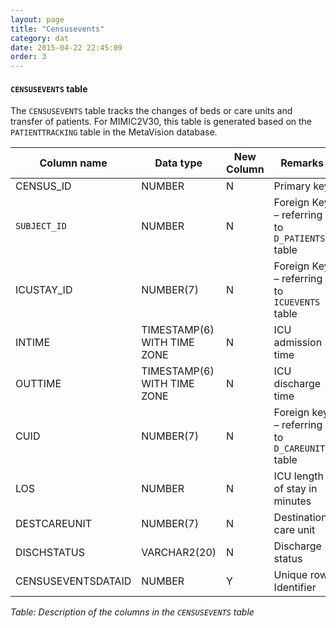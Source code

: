 ```yaml
---
layout: page
title: "Censusevents"
category: dat
date: 2015-04-22 22:45:09
order: 3
---
```


#### ```CENSUSEVENTS``` table

The ```CENSUSEVENTS``` table tracks the changes of beds or care units and
transfer of patients. For MIMIC2V30, this table is generated based on
the ```PATIENTTRACKING``` table in the MetaVision database.

Column name | Data type | New Column | Remarks
--- | --- | --- | ---
CENSUS\_ID | NUMBER | N | Primary key
```SUBJECT_ID``` | NUMBER | N | Foreign Key – referring to ```D_PATIENTS``` table
ICUSTAY\_ID | NUMBER(7) | N | Foreign Key – referring to ```ICUEVENTS``` table
INTIME | TIMESTAMP(6) WITH TIME ZONE | N | ICU admission time
OUTTIME | TIMESTAMP(6) WITH TIME ZONE | N | ICU discharge time
CUID | NUMBER(7) | N | Foreign key – referring to ```D_CAREUNITS``` table
LOS | NUMBER | N | ICU length of stay in minutes
DESTCAREUNIT | NUMBER(7) | N | Destination care unit
DISCHSTATUS | VARCHAR2(20) | N | Discharge status
CENSUSEVENTSDATAID | NUMBER | Y | Unique row Identifier

*Table: Description of the columns in the ```CENSUSEVENTS``` table*
